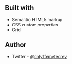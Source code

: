 ## Built with
- Semantic HTML5 markup
- CSS custom properties
- Grid

## Author
- Twitter - [@only1femytedrey](https://twitter.com/only1femytedrey) 